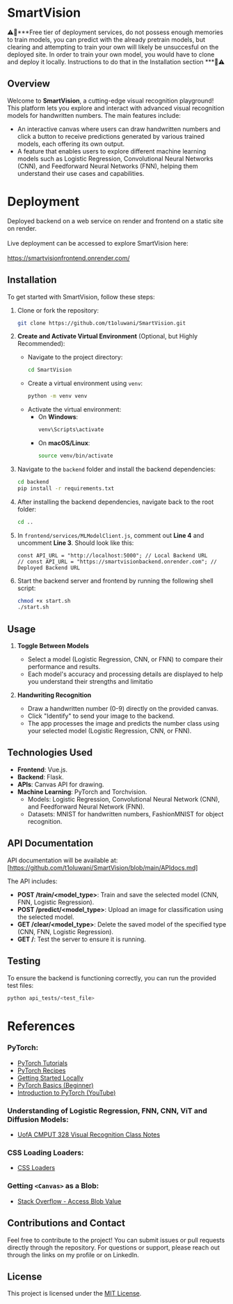 # SmartVision

⚠️🚨***Free tier of deployment services, do not possess enough memories to train models, you can predict with the already pretrain models, but clearing and attempting to train your own will likely be unsuccesful on the deployed site. In order to train your own model, you would have to clone and deploy it locally. Instructions to do that in the Installation section ***🚨⚠️

## Overview

Welcome to **SmartVision**, a cutting-edge visual recognition playground! This platform lets you explore and interact with advanced visual recognition models for handwritten numbers.<!-- and object recognition. --> The main features include:

- An interactive canvas where users can draw handwritten numbers and click a button to receive predictions generated by various trained models, each offering its own output.
- A feature that enables users to explore different machine learning models such as Logistic Regression, Convolutional Neural Networks (CNN), and Feedforward Neural Networks (FNN), helping them understand their use cases and capabilities.
<!-- - An option to upload an image for object recognition, classifying the objects into categories based on the FashionMNIST dataset.  -->

# Deployment

Deployed backend on a web service on render and frontend on a static site on render.<br><br>
Live deployment can be accessed to explore SmartVision here:<br><br>
https://smartvisionfrontend.onrender.com/

## Installation

To get started with SmartVision, follow these steps:

1. Clone or fork the repository:
   ```bash
   git clone https://github.com/t1oluwani/SmartVision.git
   ```
   
2. **Create and Activate Virtual Environment** (Optional, but Highly Recommended):
   - Navigate to the project directory:
     ```bash
     cd SmartVision
     ```
   - Create a virtual environment using `venv`:
     ```bash
     python -m venv venv
     ```
   - Activate the virtual environment:
     - On **Windows**:
       ```bash
       venv\Scripts\activate
       ```
     - On **macOS/Linux**:
       ```bash
       source venv/bin/activate
       ```
       
3. Navigate to the `backend` folder and install the backend dependencies:
   ```bash
   cd backend
   pip install -r requirements.txt
   ```

4. After installing the backend dependencies, navigate back to the root folder:
   ```bash
   cd ..
   ```

5. In `frontend/services/MLModelClient.js`, comment out **Line 4** and uncomment **Line 3**. Should look like this:
   ```
   const API_URL = "http://localhost:5000"; // Local Backend URL
   // const API_URL = "https://smartvisionbackend.onrender.com"; // Deployed Backend URL
   ```

6. Start the backend server and frontend by running the following shell script:
   ```bash
   chmod +x start.sh
   ./start.sh
   ```

## Usage

1. **Toggle Between Models**
   - Select a model (Logistic Regression, CNN, or FNN) to compare their performance and results.
   - Each model's accuracy and processing details are displayed to help you understand their strengths and limitatio

2. **Handwriting Recognition**
   - Draw a handwritten number (0-9) directly on the provided canvas.
   - Click "Identify" to send your image to the backend.
   - The app processes the image and predicts the number class using your selected model (Logistic Regression, CNN, or FNN).

<!-- 3. **Object Recognition**
   - Upload an image to classify objects into categories based on the **FashionMNIST** dataset.
   - The application uses trained models to identify and predict the object class. -->

## Technologies Used

- **Frontend**: Vue.js.  
- **Backend**: Flask.
- **APIs**: Canvas API for drawing.
- **Machine Learning**: PyTorch and Torchvision.  
  - Models: Logistic Regression, Convolutional Neural Network (CNN), and Feedforward Neural Network (FNN).  
  - Datasets: MNIST for handwritten numbers, FashionMNIST for object recognition.

## API Documentation

API documentation will be available at: [https://github.com/t1oluwani/SmartVision/blob/main/APIdocs.md]

The API includes:
- **POST /train/<model_type>**: Train and save the selected model (CNN, FNN, Logistic Regression).
- **POST /predict/<model_type>**: Upload an image for classification using the selected model.
- **GET /clear/<model_type>**: Delete the saved model of the specified type (CNN, FNN, Logistic Regression).
- **GET /**: Test the server to ensure it is running.

## Testing

To ensure the backend is functioning correctly, you can run the provided test files:
```bash
python api_tests/<test_file>
```

# References

### PyTorch:
- [PyTorch Tutorials](https://pytorch.org/tutorials/)
- [PyTorch Recipes](https://pytorch.org/tutorials/recipes/)
- [Getting Started Locally](https://pytorch.org/get-started/locally/)
- [PyTorch Basics (Beginner)](https://pytorch.org/tutorials/beginner/basics/)
- [Introduction to PyTorch (YouTube)](https://pytorch.org/tutorials/beginner/introyt/)

### Understanding of Logistic Regression, FNN, CNN, ViT and Diffusion Models:
- [UofA CMPUT 328 Visual Recognition Class Notes](https://apps.ualberta.ca/catalogue/course/cmput/328)

### CSS Loading Loaders:
- [CSS Loaders](https://css-loaders.com/)

### Getting `<Canvas>` as a Blob:
- [Stack Overflow - Access Blob Value](https://stackoverflow.com/questions/42458849/access-blob-value-outside-of-canvas-toblob-async-function)

## Contributions and Contact

Feel free to contribute to the project! You can submit issues or pull requests directly through the repository.
For questions or support, please reach out through the links on my profile or on LinkedIn.

## License

This project is licensed under the [MIT License](https://opensource.org/license/mit).

